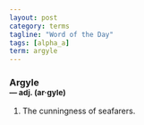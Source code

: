```yaml
---
layout: post
category: terms
tagline: "Word of the Day"
tags: [alpha_a]
term: argyle
---
```


<h3>Argyle<br/> <small>&mdash; adj. (ar<span><span>&middot;</span></span>gyle)</small></h3>
<p><ol><li>The cunningness of seafarers.</li>
</ol></p>
